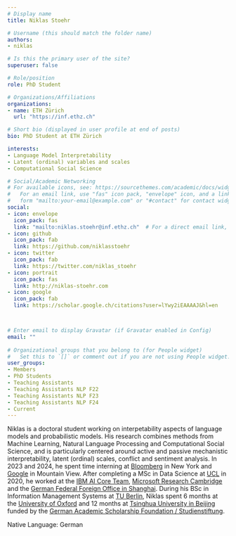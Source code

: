 ```yaml
---
# Display name
title: Niklas Stoehr

# Username (this should match the folder name)
authors:
- niklas

# Is this the primary user of the site?
superuser: false

# Role/position
role: PhD Student

# Organizations/Affiliations
organizations:
- name: ETH Zürich
  url: "https://inf.ethz.ch"

# Short bio (displayed in user profile at end of posts)
bio: PhD Student at ETH Zürich

interests:
- Language Model Interpretability
- Latent (ordinal) variables and scales
- Computational Social Science

# Social/Academic Networking
# For available icons, see: https://sourcethemes.com/academic/docs/widgets/#icons
#   For an email link, use "fas" icon pack, "envelope" icon, and a link in the
#   form "mailto:your-email@example.com" or "#contact" for contact widget.
social:
- icon: envelope
  icon_pack: fas
  link: "mailto:niklas.stoehr@inf.ethz.ch"  # For a direct email link, use "mailto:test@example.org".
- icon: github
  icon_pack: fab
  link: https://github.com/niklasstoehr
- icon: twitter
  icon_pack: fab
  link: https://twitter.com/niklas_stoehr
- icon: portrait
  icon_pack: fas
  link: http://niklas-stoehr.com
- icon: google
  icon_pack: fab
  link: https://scholar.google.ch/citations?user=lYwy2iEAAAAJ&hl=en



# Enter email to display Gravatar (if Gravatar enabled in Config)
email: ""
  
# Organizational groups that you belong to (for People widget)
#   Set this to `[]` or comment out if you are not using People widget.  
user_groups:
- Members
- PhD Students
- Teaching Assistants
- Teaching Assistants NLP F22
- Teaching Assistants NLP F23
- Teaching Assistants NLP F24
- Current
---
```

Niklas is a doctoral student working on interpetability aspects of language models and probabilistic models. His research combines methods from Machine Learning, Natural Language Processing and Computational Social Science, and is particularly centered around active and passive mechanistic interpretability, latent (ordinal) scales, conflict and sentiment analysis. In 2023 and 2024, he spent time interning at [Bloomberg](https://www.bloomberg.com/company/values/tech-at-bloomberg/) in New York and [Google](https://research.google) in Mountain View. After completing a MSc in Data Science at [UCL](https://www.ucl.ac.uk/computer-science/) in 2020, he worked at the [IBM AI Core Team](https://www.ibm.com/watson), [Microsoft Research Cambridge](https://www.microsoft.com/en-us/research/lab/microsoft-research-cambridge/) and the [German Federal Foreign Office in Shanghai](https://www.auswaertiges-amt.de/en). During his BSc in Information Management Systems at [TU Berlin](https://www.eecs.tu-berlin.de/menue/about_us/parameter/en/), Niklas spent 6 months at the [University of Oxford](http://www.cs.ox.ac.uk) and 12 months at [Tsinghua University in Beijing](http://www.cs.tsinghua.edu.cn/publish/csen/index.html) funded by the [German Academic Scholarship Foundation / Studienstiftung](https://www.studienstiftung.de/en/).

Native Language: German